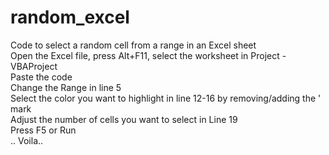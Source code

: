 # random_excel
Code to select a random cell from a range in an Excel sheet  
Open the Excel file, press Alt+F11, select the worksheet in Project - VBAProject  
Paste the code  
Change the Range in line 5  
Select the color you want to highlight in line 12-16 by removing/adding the ' mark  
Adjust the number of cells you want to select in Line 19  
Press F5 or Run  
.. Voila..
